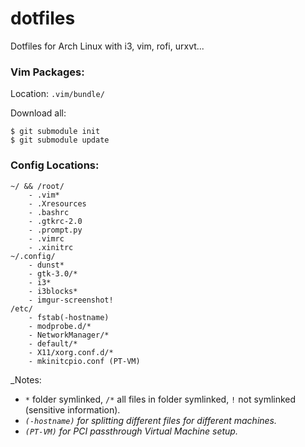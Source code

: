 dotfiles
========

Dotfiles for Arch Linux with i3, vim, rofi, urxvt...


### Vim Packages:

Location: `.vim/bundle/`

Download all:
```
$ git submodule init
$ git submodule update
```

### Config Locations:

```
~/ && /root/
    - .vim*
    - .Xresources
    - .bashrc
    - .gtkrc-2.0
    - .prompt.py
    - .vimrc
    - .xinitrc
~/.config/
    - dunst*
    - gtk-3.0/*
    - i3*
    - i3blocks*
    - imgur-screenshot!
/etc/
    - fstab(-hostname)
    - modprobe.d/*
    - NetworkManager/*
    - default/*
    - X11/xorg.conf.d/*
    - mkinitcpio.conf (PT-VM)
```
_Notes:
- `*` folder symlinked, `/*` all files in folder symlinked, `!` not symlinked (sensitive information).
- _`(-hostname)` for splitting different files for different machines._
- _`(PT-VM)` for PCI passthrough Virtual Machine setup._
